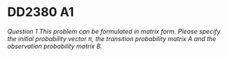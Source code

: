 # DD2380 A1

_Question 1 This problem can be formulated in matrix form. Please specify the initial probability
vector π, the transition probability matrix A and the observation probability matrix B._



